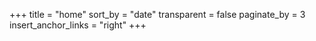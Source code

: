 +++
title = "home"
sort_by = "date"
transparent = false
paginate_by = 3
insert_anchor_links = "right"
+++
